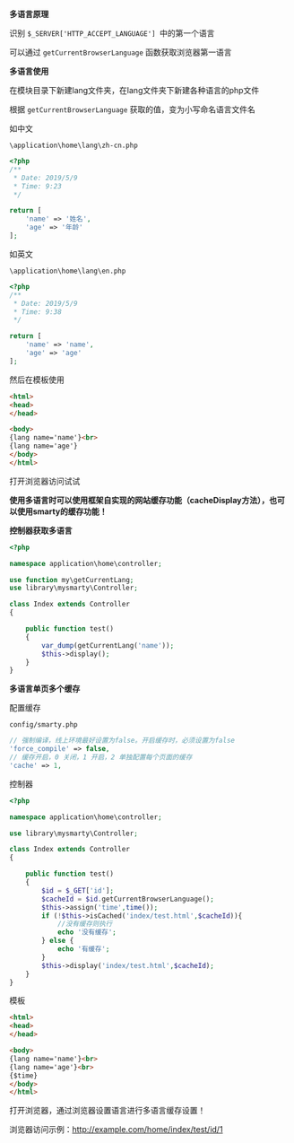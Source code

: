 **多语言原理**

识别 `$_SERVER['HTTP_ACCEPT_LANGUAGE'] `中的第一个语言 

可以通过 `getCurrentBrowserLanguage` 函数获取浏览器第一语言

**多语言使用**

在模块目录下新建lang文件夹，在lang文件夹下新建各种语言的php文件

根据 `getCurrentBrowserLanguage` 获取的值，变为小写命名语言文件名

如中文

`\application\home\lang\zh-cn.php`

```php
<?php
/**
 * Date: 2019/5/9
 * Time: 9:23
 */

return [
    'name' => '姓名',
    'age' => '年龄'
];
```

如英文

`\application\home\lang\en.php`

```php
<?php
/**
 * Date: 2019/5/9
 * Time: 9:38
 */

return [
    'name' => 'name',
    'age' => 'age'
];
```

然后在模板使用

```html
<html>
<head>
</head>

<body>
{lang name='name'}<br>
{lang name='age'}
</body>
</html>
```

打开浏览器访问试试

**使用多语言时可以使用框架自实现的网站缓存功能（cacheDisplay方法），也可以使用smarty的缓存功能！**

**控制器获取多语言**

```php
<?php

namespace application\home\controller;

use function my\getCurrentLang;
use library\mysmarty\Controller;

class Index extends Controller
{

    public function test()
    {
        var_dump(getCurrentLang('name'));
        $this->display();
    }
}
```

**多语言单页多个缓存**

配置缓存

`config/smarty.php`

```php
// 强制编译，线上环境最好设置为false。开启缓存时，必须设置为false
'force_compile' => false,
// 缓存开启，0 关闭，1 开启，2 单独配置每个页面的缓存
'cache' => 1,
```

控制器

```php
<?php

namespace application\home\controller;

use library\mysmarty\Controller;

class Index extends Controller
{

    public function test()
    {
        $id = $_GET['id'];
        $cacheId = $id.getCurrentBrowserLanguage();
        $this->assign('time',time());
        if (!$this->isCached('index/test.html',$cacheId)){
            //没有缓存则执行
            echo '没有缓存';
        } else {
            echo '有缓存';
        }
        $this->display('index/test.html',$cacheId);
    }
}
```

模板

```html
<html>
<head>
</head>

<body>
{lang name='name'}<br>
{lang name='age'}<br>
{$time}
</body>
</html>
```

打开浏览器，通过浏览器设置语言进行多语言缓存设置！

浏览器访问示例：<http://example.com/home/index/test/id/1>

